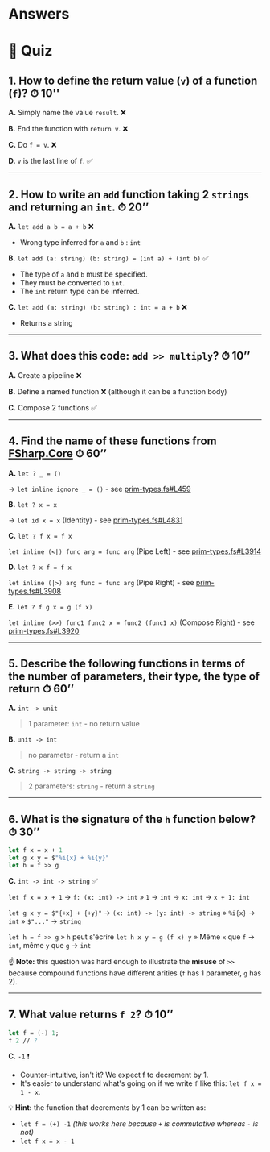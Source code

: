 # Answers

# 🍔 Quiz

## 1. How to define the return value (`v`) of a function (`f`)? ⏱ 10''

**A.** Simply name the value `result`. ❌

**B.** End the function with `return v`. ❌

**C.** Do `f = v`.  ❌

**D.** `v` is the last line of `f`. ✅

***

## 2. How to write an `add` function taking 2 `strings` and returning an `int`. ⏱ 20’’

**A.** `let add a b = a + b` ❌

* Wrong type inferred for `a` and `b` : `int`

**B.** `let add (a: string) (b: string) = (int a) + (int b)` ✅

* The type of `a` and `b` must be specified.
* They must be converted to `int`.
* The `int` return type can be inferred.

**C.** `let add (a: string) (b: string) : int = a + b` ❌

* Returns a string

***

## 3. What does this code: `add >> multiply`? ⏱ 10’’

**A.** Create a pipeline ❌

**B.** Define a named function ❌ (although it can be a function body)

**C.** Compose 2 functions ✅

***

## 4. Find the name of these functions from [FSharp.Core](https://github.com/dotnet/fsharp/blob/main/src/fsharp/FSharp.Core/) ⏱ 60’’

**A.** `let ? _ = ()`

→ `let inline ignore _ = ()` - see [prim-types.fs#L459](https://github.com/dotnet/fsharp/blob/main/src/fsharp/FSharp.Core/prim-types.fs#L459)

**B.** `let ? x = x`

→ `let id x = x` (Identity) - see [prim-types.fs#L4831](https://github.com/dotnet/fsharp/blob/main/src/fsharp/FSharp.Core/prim-types.fs#L4831)

**C.** `let ? f x = f x`

`let inline (<|) func arg = func arg` (Pipe Left) - see [prim-types.fs#L3914](https://github.com/dotnet/fsharp/blob/main/src/fsharp/FSharp.Core/prim-types.fs#L3914)

**D.** `let ? x f = f x`

`let inline (|>) arg func = func arg` (Pipe Right) - see [prim-types.fs#L3908](https://github.com/dotnet/fsharp/blob/main/src/fsharp/FSharp.Core/prim-types.fs#L3908)

**E.** `let ? f g x = g (f x)`

`let inline (>>) func1 func2 x = func2 (func1 x)` (Compose Right) - see [prim-types.fs#L3920](https://github.com/dotnet/fsharp/blob/main/src/fsharp/FSharp.Core/prim-types.fs#L3920)

***

## 5. Describe the following functions in terms of the number of parameters, their type, the type of return ⏱ 60’’

**A.** `int -> unit`

> 1 parameter: `int` - no return value

**B.** `unit -> int`

> no parameter - return a `int`

**C.** `string -> string -> string`

> 2 parameters: `string` - return a `string`

***

## 6. What is the signature of the `h` function below? ⏱ 30’’

```fsharp
let f x = x + 1
let g x y = $"%i{x} + %i{y}"
let h = f >> g
```

**C.** `int -> int -> string` ✅

`let f x = x + 1` → `f: (x: int) -> int` » `1` → `int` → `x: int` → `x + 1: int`

`let g x y = $"{+x} + {+y}"` → `(x: int) -> (y: int) -> string` » `%i{x}` → `int` » `$"..."` → `string`

`let h = f >> g` » `h` peut s'écrire `let h x y = g (f x) y` » Même `x` que `f` → `int`, même `y` que `g` → `int`

☝️ **Note:** this question was hard enough to illustrate the **misuse** of `>>` because compound functions have different arities (`f` has 1 parameter, `g` has 2).

***

## 7. What value returns `f 2`? ⏱ 10’’

```fsharp
let f = (-) 1;
f 2 // ?
```

**C.** `-1` ❗

* Counter-intuitive, isn't it? We expect f to decrement by 1.
* It's easier to understand what's going on if we write `f` like this: `let f x = 1 - x`.

💡 **Hint:** the function that decrements by 1 can be written as:

* `let f = (+) -1` _(this works here because `+` is commutative whereas `-` is not)_
* `let f x = x - 1`
